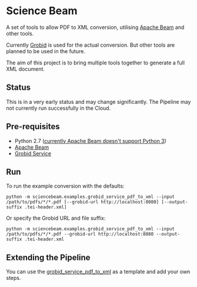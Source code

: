 Science Beam
============

A set of tools to allow PDF to XML conversion, utilising [Apache Beam](https://beam.apache.org/) and other tools.

Currently [Grobid](http://grobid.readthedocs.io/en/latest/) is used for the actual conversion. But other tools are planned to be used in the future.

The aim of this project is to bring multiple tools together to generate a full XML document.

Status
------
This is in a very early status and may change significantly. The Pipeline may not currently run successfully in the Cloud.

Pre-requisites
--------------
- Python 2.7 ([currently Apache Beam doesn't support Python 3](https://issues.apache.org/jira/browse/BEAM-1373))
- [Apache Beam](https://beam.apache.org/get-started/quickstart-py/)
- [Grobid Service](https://grobid.readthedocs.io/en/latest/Grobid-service/)

Run
---

To run the example conversion with the defaults:

`python -m sciencebeam.examples.grobid_service_pdf_to_xml --input /path/to/pdfs/*/*.pdf [--grobid-url http://localhost:8080] [--output-suffix .tei-header.xml]`

Or specify the Grobid URL and file suffix:

`python -m sciencebeam.examples.grobid_service_pdf_to_xml --input /path/to/pdfs/*/*.pdf --grobid-url http://localhost:8080 --output-suffix .tei-header.xml`

Extending the Pipeline
----------------------
You can use the [grobid_service_pdf_to_xml](sciencebeam/examples/grobid_service_pdf_to_xml.py) as a template and add your own steps.
